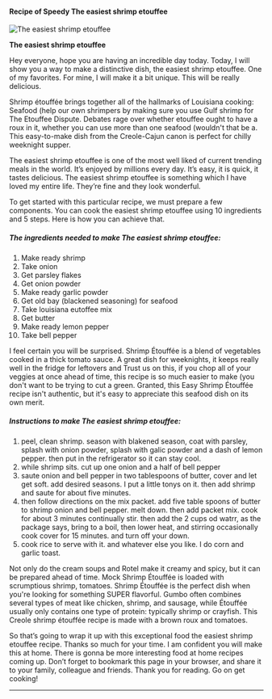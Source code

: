             

#### Recipe of Speedy The easiest shrimp etouffee

![The easiest shrimp etouffee](https://img-global.cpcdn.com/recipes/4691522163310592/751x532cq70/the-easiest-shrimp-etouffee-recipe-main-photo.jpg)

**The easiest shrimp etouffee**

Hey everyone, hope you are having an incredible day today. Today, I will show you a way to make a distinctive dish, the easiest shrimp etouffee. One of my favorites. For mine, I will make it a bit unique. This will be really delicious.

Shrimp étouffée brings together all of the hallmarks of Louisiana cooking: Seafood (help our own shrimpers by making sure you use Gulf shrimp for The Etouffee Dispute. Debates rage over whether etouffee ought to have a roux in it, whether you can use more than one seafood (wouldn't that be a. This easy-to-make dish from the Creole-Cajun canon is perfect for chilly weeknight supper.

The easiest shrimp etouffee is one of the most well liked of current trending meals in the world. It’s enjoyed by millions every day. It’s easy, it is quick, it tastes delicious. The easiest shrimp etouffee is something which I have loved my entire life. They’re fine and they look wonderful.

To get started with this particular recipe, we must prepare a few components. You can cook the easiest shrimp etouffee using 10 ingredients and 5 steps. Here is how you can achieve that.

##### The ingredients needed to make The easiest shrimp etouffee:

1.  Make ready shrimp
2.  Take onion
3.  Get parsley flakes
4.  Get onion powder
5.  Make ready garlic powder
6.  Get old bay (blackened seasoning) for seafood
7.  Take louisiana eutoffee mix
8.  Get butter
9.  Make ready lemon pepper
10.  Take bell pepper

I feel certain you will be surprised. Shrimp Étouffée is a blend of vegetables cooked in a thick tomato sauce. A great dish for weeknights, it keeps really well in the fridge for leftovers and Trust us on this, if you chop all of your veggies at once ahead of time, this recipe is so much easier to make (you don't want to be trying to cut a green. Granted, this Easy Shrimp Étouffée recipe isn't authentic, but it's easy to appreciate this seafood dish on its own merit.

##### Instructions to make The easiest shrimp etouffee:

1.  peel, clean shrimp. season with blakened season, coat with parsley, splash with onion powder, splash with galic powder and a dash of lemon pepper. then put in the refrigerator so it can stay cool.
2.  while shrimp sits. cut up one onion and a half of bell pepper
3.  saute onion and bell pepper in two tablespoons of butter, cover and let get soft. add desired seasons. I put a little tonys on it. then add shrimp and saute for about five minutes.
4.  then follow directions on the mix packet. add five table spoons of butter to shrimp onion and bell pepper. melt down. then add packet mix. cook for about 3 minutes continually stir. then add the 2 cups od watrr, as the package says, bring to a boil, then lower heat, and stirring occasionally cook cover for 15 minutes. and turn off your down.
5.  cook rice to serve with it. and whatever else you like. I do corn and garlic toast.

Not only do the cream soups and Rotel make it creamy and spicy, but it can be prepared ahead of time. Mock Shrimp Étouffée is loaded with scrumptious shrimp, tomatoes. Shrimp Étouffée is the perfect dish when you're looking for something SUPER flavorful. Gumbo often combines several types of meat like chicken, shrimp, and sausage, while Étouffée usually only contains one type of protein: typically shrimp or crayfish. This Creole shrimp étouffée recipe is made with a brown roux and tomatoes.

So that’s going to wrap it up with this exceptional food the easiest shrimp etouffee recipe. Thanks so much for your time. I am confident you will make this at home. There is gonna be more interesting food at home recipes coming up. Don’t forget to bookmark this page in your browser, and share it to your family, colleague and friends. Thank you for reading. Go on get cooking!

* * *